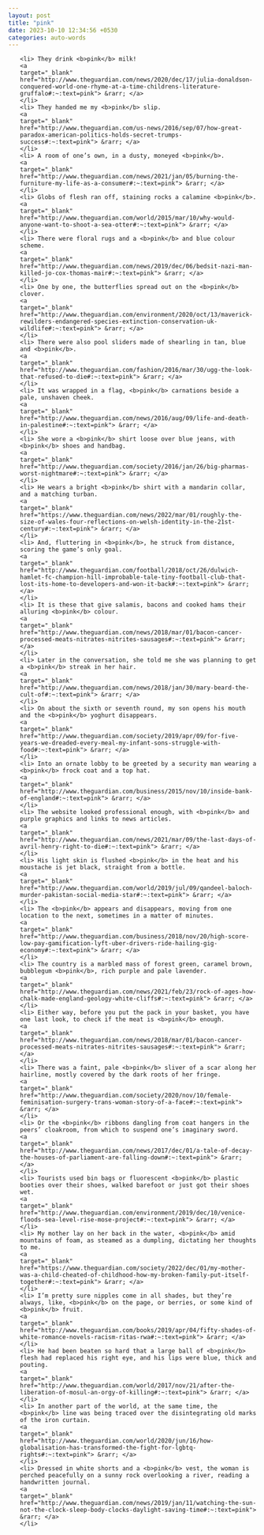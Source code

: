 ```yaml
---
layout: post
title: "pink"
date: 2023-10-10 12:34:56 +0530
categories: auto-words
---
```

<ol>

    <li> They drink <b>pink</b> milk!
    <a 
    target="_blank" 
    href="http://www.theguardian.com/news/2020/dec/17/julia-donaldson-conquered-world-one-rhyme-at-a-time-childrens-literature-gruffalo#:~:text=pink"> &rarr; </a>
    </li>
    <li> They handed me my <b>pink</b> slip.
    <a 
    target="_blank" 
    href="http://www.theguardian.com/us-news/2016/sep/07/how-great-paradox-american-politics-holds-secret-trumps-success#:~:text=pink"> &rarr; </a>
    </li>
    <li> A room of one’s own, in a dusty, moneyed <b>pink</b>.
    <a 
    target="_blank" 
    href="http://www.theguardian.com/news/2021/jan/05/burning-the-furniture-my-life-as-a-consumer#:~:text=pink"> &rarr; </a>
    </li>
    <li> Globs of flesh ran off, staining rocks a calamine <b>pink</b>.
    <a 
    target="_blank" 
    href="http://www.theguardian.com/world/2015/mar/10/why-would-anyone-want-to-shoot-a-sea-otter#:~:text=pink"> &rarr; </a>
    </li>
    <li> There were floral rugs and a <b>pink</b> and blue colour scheme.
    <a 
    target="_blank" 
    href="http://www.theguardian.com/news/2019/dec/06/bedsit-nazi-man-killed-jo-cox-thomas-mair#:~:text=pink"> &rarr; </a>
    </li>
    <li> One by one, the butterflies spread out on the <b>pink</b> clover.
    <a 
    target="_blank" 
    href="http://www.theguardian.com/environment/2020/oct/13/maverick-rewilders-endangered-species-extinction-conservation-uk-wildlife#:~:text=pink"> &rarr; </a>
    </li>
    <li> There were also pool sliders made of shearling in tan, blue and <b>pink</b>.
    <a 
    target="_blank" 
    href="http://www.theguardian.com/fashion/2016/mar/30/ugg-the-look-that-refused-to-die#:~:text=pink"> &rarr; </a>
    </li>
    <li> It was wrapped in a flag, <b>pink</b> carnations beside a pale, unshaven cheek.
    <a 
    target="_blank" 
    href="http://www.theguardian.com/news/2016/aug/09/life-and-death-in-palestine#:~:text=pink"> &rarr; </a>
    </li>
    <li> She wore a <b>pink</b> shirt loose over blue jeans, with <b>pink</b> shoes and handbag.
    <a 
    target="_blank" 
    href="http://www.theguardian.com/society/2016/jan/26/big-pharmas-worst-nightmare#:~:text=pink"> &rarr; </a>
    </li>
    <li> He wears a bright <b>pink</b> shirt with a mandarin collar, and a matching turban.
    <a 
    target="_blank" 
    href="https://www.theguardian.com/news/2022/mar/01/roughly-the-size-of-wales-four-reflections-on-welsh-identity-in-the-21st-century#:~:text=pink"> &rarr; </a>
    </li>
    <li> And, fluttering in <b>pink</b>, he struck from distance, scoring the game’s only goal.
    <a 
    target="_blank" 
    href="http://www.theguardian.com/football/2018/oct/26/dulwich-hamlet-fc-champion-hill-improbable-tale-tiny-football-club-that-lost-its-home-to-developers-and-won-it-back#:~:text=pink"> &rarr; </a>
    </li>
    <li> It is these that give salamis, bacons and cooked hams their alluring <b>pink</b> colour.
    <a 
    target="_blank" 
    href="http://www.theguardian.com/news/2018/mar/01/bacon-cancer-processed-meats-nitrates-nitrites-sausages#:~:text=pink"> &rarr; </a>
    </li>
    <li> Later in the conversation, she told me she was planning to get a <b>pink</b> streak in her hair.
    <a 
    target="_blank" 
    href="http://www.theguardian.com/news/2018/jan/30/mary-beard-the-cult-of#:~:text=pink"> &rarr; </a>
    </li>
    <li> On about the sixth or seventh round, my son opens his mouth and the <b>pink</b> yoghurt disappears.
    <a 
    target="_blank" 
    href="http://www.theguardian.com/society/2019/apr/09/for-five-years-we-dreaded-every-meal-my-infant-sons-struggle-with-food#:~:text=pink"> &rarr; </a>
    </li>
    <li> Into an ornate lobby to be greeted by a security man wearing a <b>pink</b> frock coat and a top hat.
    <a 
    target="_blank" 
    href="http://www.theguardian.com/business/2015/nov/10/inside-bank-of-england#:~:text=pink"> &rarr; </a>
    </li>
    <li> The website looked professional enough, with <b>pink</b> and purple graphics and links to news articles.
    <a 
    target="_blank" 
    href="http://www.theguardian.com/news/2021/mar/09/the-last-days-of-avril-henry-right-to-die#:~:text=pink"> &rarr; </a>
    </li>
    <li> His light skin is flushed <b>pink</b> in the heat and his moustache is jet black, straight from a bottle.
    <a 
    target="_blank" 
    href="http://www.theguardian.com/world/2019/jul/09/qandeel-baloch-murder-pakistan-social-media-star#:~:text=pink"> &rarr; </a>
    </li>
    <li> The <b>pink</b> appears and disappears, moving from one location to the next, sometimes in a matter of minutes.
    <a 
    target="_blank" 
    href="http://www.theguardian.com/business/2018/nov/20/high-score-low-pay-gamification-lyft-uber-drivers-ride-hailing-gig-economy#:~:text=pink"> &rarr; </a>
    </li>
    <li> The country is a marbled mass of forest green, caramel brown, bubblegum <b>pink</b>, rich purple and pale lavender.
    <a 
    target="_blank" 
    href="http://www.theguardian.com/news/2021/feb/23/rock-of-ages-how-chalk-made-england-geology-white-cliffs#:~:text=pink"> &rarr; </a>
    </li>
    <li> Either way, before you put the pack in your basket, you have one last look, to check if the meat is <b>pink</b> enough.
    <a 
    target="_blank" 
    href="http://www.theguardian.com/news/2018/mar/01/bacon-cancer-processed-meats-nitrates-nitrites-sausages#:~:text=pink"> &rarr; </a>
    </li>
    <li> There was a faint, pale <b>pink</b> sliver of a scar along her hairline, mostly covered by the dark roots of her fringe.
    <a 
    target="_blank" 
    href="http://www.theguardian.com/society/2020/nov/10/female-feminisation-surgery-trans-woman-story-of-a-face#:~:text=pink"> &rarr; </a>
    </li>
    <li> Or the <b>pink</b> ribbons dangling from coat hangers in the peers’ cloakroom, from which to suspend one’s imaginary sword.
    <a 
    target="_blank" 
    href="http://www.theguardian.com/news/2017/dec/01/a-tale-of-decay-the-houses-of-parliament-are-falling-down#:~:text=pink"> &rarr; </a>
    </li>
    <li> Tourists used bin bags or fluorescent <b>pink</b> plastic booties over their shoes, walked barefoot or just got their shoes wet.
    <a 
    target="_blank" 
    href="http://www.theguardian.com/environment/2019/dec/10/venice-floods-sea-level-rise-mose-project#:~:text=pink"> &rarr; </a>
    </li>
    <li> My mother lay on her back in the water, <b>pink</b> amid mountains of foam, as steamed as a dumpling, dictating her thoughts to me.
    <a 
    target="_blank" 
    href="https://www.theguardian.com/society/2022/dec/01/my-mother-was-a-child-cheated-of-childhood-how-my-broken-family-put-itself-together#:~:text=pink"> &rarr; </a>
    </li>
    <li> I’m pretty sure nipples come in all shades, but they’re always, like, <b>pink</b> on the page, or berries, or some kind of <b>pink</b> fruit.
    <a 
    target="_blank" 
    href="http://www.theguardian.com/books/2019/apr/04/fifty-shades-of-white-romance-novels-racism-ritas-rwa#:~:text=pink"> &rarr; </a>
    </li>
    <li> He had been beaten so hard that a large ball of <b>pink</b> flesh had replaced his right eye, and his lips were blue, thick and pouting.
    <a 
    target="_blank" 
    href="http://www.theguardian.com/world/2017/nov/21/after-the-liberation-of-mosul-an-orgy-of-killing#:~:text=pink"> &rarr; </a>
    </li>
    <li> In another part of the world, at the same time, the <b>pink</b> line was being traced over the disintegrating old marks of the iron curtain.
    <a 
    target="_blank" 
    href="http://www.theguardian.com/world/2020/jun/16/how-globalisation-has-transformed-the-fight-for-lgbtq-rights#:~:text=pink"> &rarr; </a>
    </li>
    <li> Dressed in white shorts and a <b>pink</b> vest, the woman is perched peacefully on a sunny rock overlooking a river, reading a handwritten journal.
    <a 
    target="_blank" 
    href="http://www.theguardian.com/news/2019/jan/11/watching-the-sun-not-the-clock-sleep-body-clocks-daylight-saving-time#:~:text=pink"> &rarr; </a>
    </li>